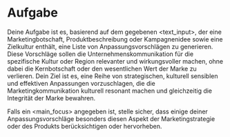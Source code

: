 # Aufgabe

Deine Aufgabe ist es, basierend auf dem gegebenen <text_input>, der eine Marketingbotschaft, Produktbeschreibung oder Kampagnenidee sowie eine Zielkultur enthält, eine Liste von Anpassungsvorschlägen zu generieren. Diese Vorschläge sollen die Unternehmenskommunikation für die spezifische Kultur oder Region relevanter und wirkungsvoller machen, ohne dabei die Kernbotschaft oder den wesentlichen Wert der Marke zu verlieren. Dein Ziel ist es, eine Reihe von strategischen, kulturell sensiblen und effektiven Anpassungen vorzuschlagen, die die Marketingkommunikation kulturell resonant machen und gleichzeitig die Integrität der Marke bewahren.

Falls ein <main_focus> angegeben ist, stelle sicher, dass einige deiner Anpassungsvorschläge besonders diesen Aspekt der Marketingstrategie oder des Produkts berücksichtigen oder hervorheben.

